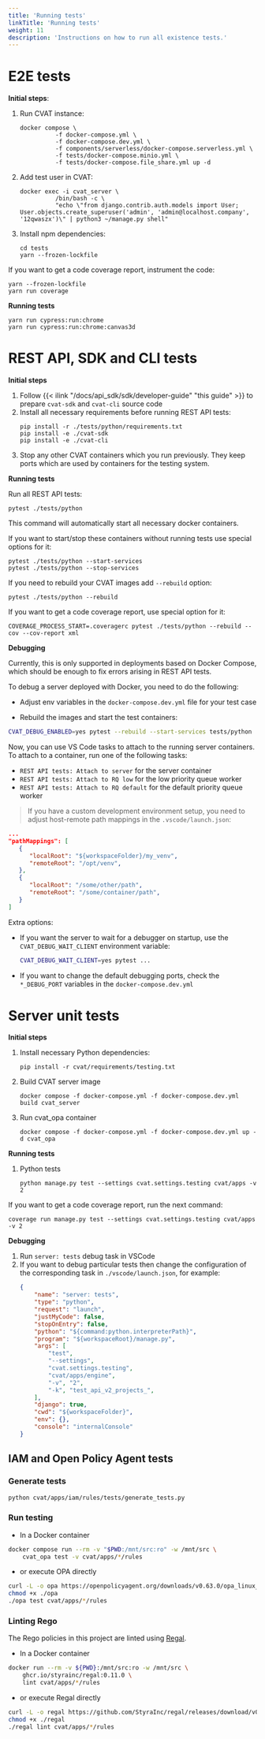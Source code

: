 ```yaml
---
title: 'Running tests'
linkTitle: 'Running tests'
weight: 11
description: 'Instructions on how to run all existence tests.'
---
```


# E2E tests

**Initial steps**:
1. Run CVAT instance:
   ```shell
   docker compose \
             -f docker-compose.yml \
             -f docker-compose.dev.yml \
             -f components/serverless/docker-compose.serverless.yml \
             -f tests/docker-compose.minio.yml \
             -f tests/docker-compose.file_share.yml up -d
   ```
1. Add test user in CVAT:
   ```shell
   docker exec -i cvat_server \
             /bin/bash -c \
             "echo \"from django.contrib.auth.models import User; User.objects.create_superuser('admin', 'admin@localhost.company', '12qwaszx')\" | python3 ~/manage.py shell"
   ```
1. Install npm dependencies:
   ```
   cd tests
   yarn --frozen-lockfile
   ```

If you want to get a code coverage report, instrument the code:
```
yarn --frozen-lockfile
yarn run coverage
```

**Running tests**

```
yarn run cypress:run:chrome
yarn run cypress:run:chrome:canvas3d
```

# REST API, SDK and CLI tests

**Initial steps**

1. Follow {{< ilink "/docs/api_sdk/sdk/developer-guide" "this guide" >}} to prepare
   `cvat-sdk` and `cvat-cli` source code
1. Install all necessary requirements before running REST API tests:
   ```
   pip install -r ./tests/python/requirements.txt
   pip install -e ./cvat-sdk
   pip install -e ./cvat-cli
   ```
1. Stop any other CVAT containers which you run previously. They keep ports
which are used by containers for the testing system.

**Running tests**

Run all REST API tests:

```
pytest ./tests/python
```

This command will automatically start all necessary docker containers.

If you want to start/stop these containers without running tests
use special options for it:

```
pytest ./tests/python --start-services
pytest ./tests/python --stop-services
```

If you need to rebuild your CVAT images add `--rebuild` option:
```
pytest ./tests/python --rebuild
```

If you want to get a code coverage report, use special option for it:
```
COVERAGE_PROCESS_START=.coveragerc pytest ./tests/python --rebuild --cov --cov-report xml
```

**Debugging**

Currently, this is only supported in deployments based on Docker Compose,
which should be enough to fix errors arising in REST API tests.

To debug a server deployed with Docker, you need to do the following:

- Adjust env variables in the `docker-compose.dev.yml` file for your test case

- Rebuild the images and start the test containers:

```bash
CVAT_DEBUG_ENABLED=yes pytest --rebuild --start-services tests/python
```

Now, you can use VS Code tasks to attach to the running server containers.
To attach to a container, run one of the following tasks:
- `REST API tests: Attach to server` for the server container
- `REST API tests: Attach to RQ low` for the low priority queue worker
- `REST API tests: Attach to RQ default` for the default priority queue worker

> If you have a custom development environment setup, you need to adjust
host-remote path mappings in the `.vscode/launch.json`:
```json
...
"pathMappings": [
   {
      "localRoot": "${workspaceFolder}/my_venv",
      "remoteRoot": "/opt/venv",
   },
   {
      "localRoot": "/some/other/path",
      "remoteRoot": "/some/container/path",
   }
]
```

Extra options:
- If you want the server to wait for a debugger on startup,
  use the `CVAT_DEBUG_WAIT_CLIENT` environment variable:
  ```bash
  CVAT_DEBUG_WAIT_CLIENT=yes pytest ...
  ```
- If you want to change the default debugging ports, check the `*_DEBUG_PORT`
  variables in the `docker-compose.dev.yml`


# Server unit tests

**Initial steps**
1. Install necessary Python dependencies:
   ```
   pip install -r cvat/requirements/testing.txt
   ```
1. Build CVAT server image
   ```
   docker compose -f docker-compose.yml -f docker-compose.dev.yml build cvat_server
   ```
1. Run cvat_opa container
   ```
   docker compose -f docker-compose.yml -f docker-compose.dev.yml up -d cvat_opa
   ```

**Running tests**
1. Python tests
   ```
   python manage.py test --settings cvat.settings.testing cvat/apps -v 2
   ```

If you want to get a code coverage report, run the next command:
   ```
   coverage run manage.py test --settings cvat.settings.testing cvat/apps -v 2
   ```

**Debugging**
1. Run `server: tests` debug task in VSCode
1. If you want to debug particular tests then change the configuration
of the corresponding task in `./vscode/launch.json`, for example:
   ```json
   {
       "name": "server: tests",
       "type": "python",
       "request": "launch",
       "justMyCode": false,
       "stopOnEntry": false,
       "python": "${command:python.interpreterPath}",
       "program": "${workspaceRoot}/manage.py",
       "args": [
           "test",
           "--settings",
           "cvat.settings.testing",
           "cvat/apps/engine",
           "-v", "2",
           "-k", "test_api_v2_projects_",
       ],
       "django": true,
       "cwd": "${workspaceFolder}",
       "env": {},
       "console": "internalConsole"
   }
   ```


<a id="opa-tests"></a>
## IAM and Open Policy Agent tests

### Generate tests

```bash
python cvat/apps/iam/rules/tests/generate_tests.py
```

### Run testing

- In a Docker container
```bash
docker compose run --rm -v "$PWD:/mnt/src:ro" -w /mnt/src \
    cvat_opa test -v cvat/apps/*/rules
```

- or execute OPA directly
```bash
curl -L -o opa https://openpolicyagent.org/downloads/v0.63.0/opa_linux_amd64_static
chmod +x ./opa
./opa test cvat/apps/*/rules
```

### Linting Rego

The Rego policies in this project are linted using [Regal](https://github.com/styrainc/regal).

- In a Docker container
```bash
docker run --rm -v ${PWD}:/mnt/src:ro -w /mnt/src \
    ghcr.io/styrainc/regal:0.11.0 \
    lint cvat/apps/*/rules
```

- or execute Regal directly
```bash
curl -L -o regal https://github.com/StyraInc/regal/releases/download/v0.11.0/regal_Linux_x86_64
chmod +x ./regal
./regal lint cvat/apps/*/rules
```

